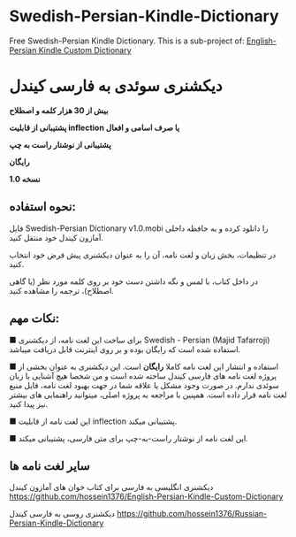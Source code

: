 # Swedish-Persian-Kindle-Dictionary
Free Swedish-Persian Kindle Dictionary.  This is a sub-project of: [English-Persian Kindle Custom Dictionary](https://github.com/hossein1376/English-Persian-Kindle-Custom-Dictionary)

# دیکشنری سوئدی به فارسی کیندل
**بیش از 30 هزار کلمه و اصطلاح**

**پشتیبانی از قابلیت inflection یا صرف اسامی و افعال**

**پشتیبانی از نوشتار راست به چپ**

**رایگان**

**نسخه 1.0**

## نحوه استفاده:
فایل Swedish-Persian Dictionary v1.0.mobi را دانلود کرده و به حافظه داخلی آمازون کیندل خود منتقل کنید.

در تنظیمات، بخش زبان و لغت نامه، آن را به عنوان دیکشنری پیش فرض خود انتخاب کنید.

در داخل کتاب، با لمس و نگه داشتن دست خود بر روی کلمه مورد نظر (یا گاهی اصطلاح)، ترجمه را مشاهده کنید.

## نکات مهم:
■ برای ساخت این لغت نامه، از دیکشنری Swedish - Persian (Majid Tafarroji) استفاده شده است که رایگان بوده و بر روی اینترنت قابل دریافت میباشد.

■ استفاده و انتشار این لغت نامه کاملا **رایگان** است. این دیکشنری به عنوان بخشی از پروژه لغت نامه های فارسی کیندل ساخته شده است و من شخصا هیچ آشنایی با زبان سوئدی ندارم.
در صورت وجود مشکل یا علاقه شما در جهت بهبود لغت نامه، فایل منبع لغت نامه قرار داده است. همپنین با مراجعه به پروژه اصلی، میتوانید راهنمایی های بیشتر نیز پیدا کنید.

■ این لغت نامه از قابلیت inflection پشتیبانی میکند. 


■ این لغت نامه از نوشتار راست-به-چپ برای متن فارسی، پشتیبانی میکند.

## سایر لغت نامه ها
دیکشنری انگلیسی به فارسی برای کتاب خوان های آمازون کیندل https://github.com/hossein1376/English-Persian-Kindle-Custom-Dictionary

دیکشنری روسی به فارسی کیندل https://github.com/hossein1376/Russian-Persian-Kindle-Dictionary
